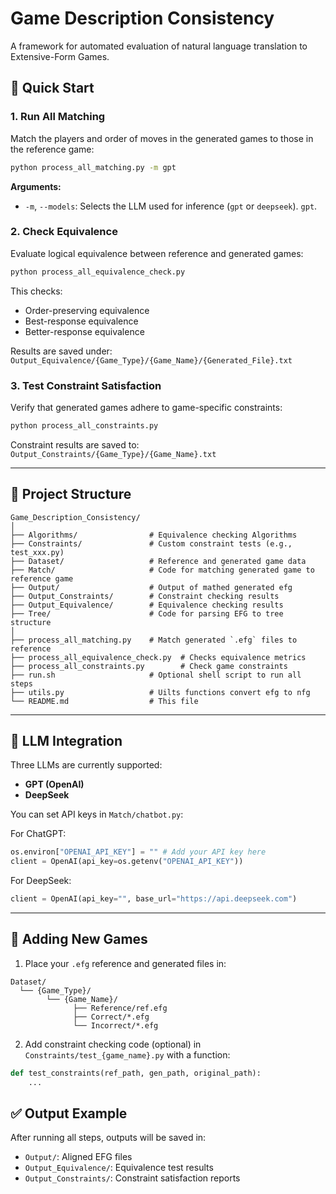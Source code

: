 # Game Description Consistency

A framework for automated evaluation of natural language translation to Extensive-Form Games.

## 🚀 Quick Start

### 1. Run All Matching

Match the players and order of moves in the generated games to those in the reference game:

```bash
python process_all_matching.py -m gpt
```

**Arguments:**

* `-m`, `--models`: Selects the LLM used for inference (`gpt` or `deepseek`). `gpt`.

### 2. Check Equivalence

Evaluate logical equivalence between reference and generated games:

```bash
python process_all_equivalence_check.py
```

This checks:

* Order-preserving equivalence
* Best-response equivalence
* Better-response equivalence

Results are saved under:
`Output_Equivalence/{Game_Type}/{Game_Name}/{Generated_File}.txt`

### 3. Test Constraint Satisfaction

Verify that generated games adhere to game-specific constraints:

```bash
python process_all_constraints.py
```

Constraint results are saved to:
`Output_Constraints/{Game_Type}/{Game_Name}.txt`

---

## 📁 Project Structure

```
Game_Description_Consistency/
│
├── Algorithms/                # Equivalence checking Algorithms
├── Constraints/               # Custom constraint tests (e.g., test_xxx.py)
├── Dataset/                   # Reference and generated game data
├── Match/                     # Code for matching generated game to reference game
├── Output/                    # Output of mathed generated efg
├── Output_Constraints/        # Constraint checking results
├── Output_Equivalence/        # Equivalence checking results
├── Tree/                      # Code for parsing EFG to tree structure
│
├── process_all_matching.py    # Match generated `.efg` files to reference
├── process_all_equivalence_check.py  # Checks equivalence metrics
├── process_all_constraints.py        # Check game constraints
├── run.sh                     # Optional shell script to run all steps
├── utils.py                   # Uilts functions convert efg to nfg
└── README.md                  # This file
```

---

## 🤖 LLM Integration

Three LLMs are currently supported:

* **GPT (OpenAI)**
* **DeepSeek**

You can set API keys in `Match/chatbot.py`:

For ChatGPT:

```python
os.environ["OPENAI_API_KEY"] = "" # Add your API key here
client = OpenAI(api_key=os.getenv("OPENAI_API_KEY"))
```

For DeepSeek:

```python
client = OpenAI(api_key="", base_url="https://api.deepseek.com")
```

---

## 🧪 Adding New Games

1. Place your `.efg` reference and generated files in:

```
Dataset/
  └── {Game_Type}/
        └── {Game_Name}/
              ├── Reference/ref.efg
              ├── Correct/*.efg
              └── Incorrect/*.efg
```

2. Add constraint checking code (optional) in `Constraints/test_{game_name}.py` with a function:

```python
def test_constraints(ref_path, gen_path, original_path):
    ...
```

## ✅ Output Example

After running all steps, outputs will be saved in:

* `Output/`: Aligned EFG files
* `Output_Equivalence/`: Equivalence test results
* `Output_Constraints/`: Constraint satisfaction reports

